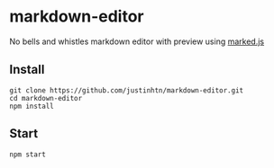 # markdown-editor
No bells and whistles markdown editor with preview using [marked.js](https://marked.js.org/#/README.md#README.md)

## Install
```
git clone https://github.com/justinhtn/markdown-editor.git
cd markdown-editor
npm install
```
## Start
```
npm start
```


